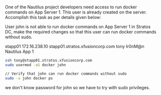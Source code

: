 One of the Nautilus project developers need access to run docker commands on App Server 1. This user is already created on the server. Accomplish this task as per details given below:

User john is not able to run docker commands on App Server 1 in Stratos DC, make the required changes so that this user can run docker commands without sudo.


stapp01	172.16.238.10	stapp01.stratos.xfusioncorp.com	tony	Ir0nM@n	Nautilus App 1

```bash
ssh tony@stapp01.stratos.xfusioncorp.com
sudo usermod -aG docker john

// Verify that john can run docker commands without sudo
sudo -u john docker ps
```
we don't know password for john so we have to try with sudo privileges.